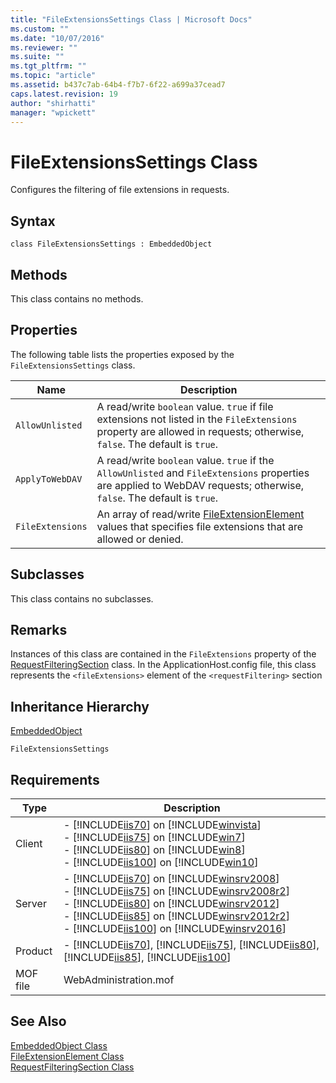 ```yaml
---
title: "FileExtensionsSettings Class | Microsoft Docs"
ms.custom: ""
ms.date: "10/07/2016"
ms.reviewer: ""
ms.suite: ""
ms.tgt_pltfrm: ""
ms.topic: "article"
ms.assetid: b437c7ab-64b4-f7b7-6f22-a699a37cead7
caps.latest.revision: 19
author: "shirhatti"
manager: "wpickett"
---
```

# FileExtensionsSettings Class
Configures the filtering of file extensions in requests.  
  
## Syntax  
  
```vbs  
class FileExtensionsSettings : EmbeddedObject  
```  
  
## Methods  
 This class contains no methods.  
  
## Properties  
 The following table lists the properties exposed by the `FileExtensionsSettings` class.  
  
|Name|Description|  
|----------|-----------------|  
|`AllowUnlisted`|A read/write `boolean` value. `true` if file extensions not listed in the `FileExtensions` property are allowed in requests; otherwise, `false`. The default is `true`.|  
|`ApplyToWebDAV`|A read/write `boolean` value. `true` if the `AllowUnlisted` and `FileExtensions` properties are applied to WebDAV requests; otherwise, `false`. The default is `true`.|  
|`FileExtensions`|An array of read/write [FileExtensionElement](../wmi-provider/fileextensionelement-class.md) values that specifies file extensions that are allowed or denied.|  
  
## Subclasses  
 This class contains no subclasses.  
  
## Remarks  
 Instances of this class are contained in the `FileExtensions` property of the [RequestFilteringSection](../wmi-provider/requestfilteringsection-class.md) class. In the ApplicationHost.config file, this class represents the `<fileExtensions>` element of the `<requestFiltering>` section  
  
## Inheritance Hierarchy  
 [EmbeddedObject](../wmi-provider/embeddedobject-class.md)  
  
 `FileExtensionsSettings`  
  
## Requirements  
  
|Type|Description|  
|----------|-----------------|  
|Client|-   [!INCLUDE[iis70](../wmi-provider/includes/iis70-md.md)] on [!INCLUDE[winvista](../wmi-provider/includes/winvista-md.md)]<br />-   [!INCLUDE[iis75](../wmi-provider/includes/iis75-md.md)] on [!INCLUDE[win7](../wmi-provider/includes/win7-md.md)]<br />-   [!INCLUDE[iis80](../wmi-provider/includes/iis80-md.md)] on [!INCLUDE[win8](../wmi-provider/includes/win8-md.md)]<br />-   [!INCLUDE[iis100](../wmi-provider/includes/iis100-md.md)] on [!INCLUDE[win10](../wmi-provider/includes/win10-md.md)]|  
|Server|-   [!INCLUDE[iis70](../wmi-provider/includes/iis70-md.md)] on [!INCLUDE[winsrv2008](../wmi-provider/includes/winsrv2008-md.md)]<br />-   [!INCLUDE[iis75](../wmi-provider/includes/iis75-md.md)] on [!INCLUDE[winsrv2008r2](../wmi-provider/includes/winsrv2008r2-md.md)]<br />-   [!INCLUDE[iis80](../wmi-provider/includes/iis80-md.md)] on [!INCLUDE[winsrv2012](../wmi-provider/includes/winsrv2012-md.md)]<br />-   [!INCLUDE[iis85](../wmi-provider/includes/iis85-md.md)] on [!INCLUDE[winsrv2012r2](../wmi-provider/includes/winsrv2012r2-md.md)]<br />-   [!INCLUDE[iis100](../wmi-provider/includes/iis100-md.md)] on [!INCLUDE[winsrv2016](../wmi-provider/includes/winsrv2016-md.md)]|  
|Product|-   [!INCLUDE[iis70](../wmi-provider/includes/iis70-md.md)], [!INCLUDE[iis75](../wmi-provider/includes/iis75-md.md)], [!INCLUDE[iis80](../wmi-provider/includes/iis80-md.md)], [!INCLUDE[iis85](../wmi-provider/includes/iis85-md.md)], [!INCLUDE[iis100](../wmi-provider/includes/iis100-md.md)]|  
|MOF file|WebAdministration.mof|  
  
## See Also  
 [EmbeddedObject Class](../wmi-provider/embeddedobject-class.md)   
 [FileExtensionElement Class](../wmi-provider/fileextensionelement-class.md)   
 [RequestFilteringSection Class](../wmi-provider/requestfilteringsection-class.md)